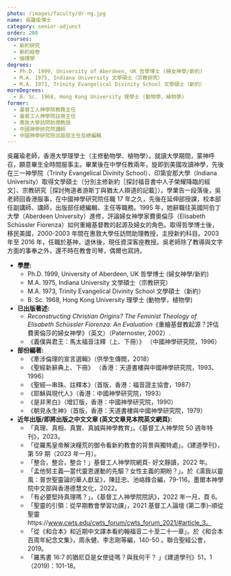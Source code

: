 ```yaml
---
photo: /images/faculty/dr-ng.jpg
name: 吳羅瑜博士
category: senior-adjunct
order: 200
courses:
  - 新約研究
  - 新約經卷
  - 倫理學
degrees:
  - Ph.D. 1999, University of Aberdeen, UK 哲學博士 (婦女神學/新約)
  - M.A. 1975, Indiana University 文學碩士（宗教研究）
  - M.A. 1973, Trinity Evangelical Divinity School 文學碩士（新約）
moreDegrees:
  - B. Sc. 1968, Hong Kong University 理學士 (動物學，植物學)
former:
  - 基督工人神學院教務主任
  - 基督工人神學院註冊主任
  - 惠敦大學訪問助理教授
  - 中國神學研究院講師
  - 中國神學研究院出版部主任及總編輯
---
```


吳羅瑜老師，香港大學理學士（主修動物學、植物學）。就讀大學期間，蒙神呼召，願意畢生全時間服事主。畢業後在中學任教兩年，旋即到美國攻讀神學，先後在三一神學院（Trinity Evangelical Divinity School）、印第安那大學（Indiana University）取得文學碩士（分別主修新約［探討福音書中人子榮耀降臨的經文］、宗教研究［探討殉道者游斯丁與猶太人辯道的記載］）。學業告一段落後，吳老師回香港服事，在中國神學研究院任職 17 年之久，先後在延伸部授課，校本部任副講師、講師，出版部任總編輯、主任等職務。1995 年，她辭職往英國阿伯丁大學（Aberdeen University）進修，評論婦女神學家費奧倫莎（Elisabeth Schüssler Fiorenza）如何重繪基督教的起源及婦女的角色。取得哲學博士後，移民美國，2000-2003 年間在惠敦大學任訪問助理教授，主授新約科目。2003 年至 2016 年，任職於基神，退休後，現任資深客座教授。吳老師除了教導與文字方面的事奉之外，還不時在教會司琴，偶爾也寫詩。

- **學歷:**
  - Ph.D. 1999, University of Aberdeen, UK 哲學博士 (婦女神學/新約)
  - M.A. 1975, Indiana University 文學碩士（宗教研究）
  - M.A. 1973, Trinity Evangelical Divinity School 文學碩士（新約）
  - B. Sc. 1968, Hong Kong University 理學士 (動物學，植物學)
- **已出版著述:**
  - _Reconstructing Christian Origins? The Feminist Theology of Elisabeth Schüssler Fiorenza: An Evaluation_《重繪基督教起源？評估費奧倫莎的婦女神學》（英文）（Paternoster, 2002）.
  - 《義僕與君王：馬太福音注釋（上、下冊）》 （中國神學研究院，1996）
- **部份編著:**
  - 《牽涉倫理的宣言選輯》（供學生傳閲，2018）
  - 《聖經新辭典上、下冊》 （香港：天道書樓與中國神學研究院，1993、1996）
  - 《聖經—串珠、註釋本》（首版，香港：福音證主協會，1987）
  - 《耶穌與現代人》（香港：中國神學研究院，1993）
  - 《是非黑白》（增訂版，香港：中國神學研究院，1990）
  - 《朝見永生神》（首版，香港：天道書樓與中國神學研究院，1979）
- **近年出版/即將出版之中文文章 (英文文章見本院英文網頁):**
  - 「真理、真相、真實、真誠與神學教育」。《基督工人神學院 50 週年特刊》，2023。
  - 「從羅馬皇帝解決糧荒的御令看新約教會的背景與獨特處」。《建道學刊》，第 59 期（2023 年一月）。
  - 「整合，整合，整合！」基督工人神學院網頁- 好文靜讀，2022 年。
  - 「孟他努主義—當代靈恩運動的先驅？女性主義的期盼？」。於《濡我以靈風：普世聖靈論的華人獻呈》，陳廷忠、池峈鋒合編，79-116。墨爾本神學院中文部與香港德慧文化，2022。
  - 「有必要堅持真理嗎？」。《基督工人神學院院訊》，2022 年一月，頁 6。
  - 「聖靈的引領：從早期教會學習功課」，2021 基督工人論壇 (第二季)–順從聖靈https://www.cwts.edu/cwts_forum/cwts_forum_2021/#article_3。
  - 「從《和合本》和近期中文譯本看約翰福音二十至二十一章」。於《和合本百周年紀念文集》，周永健、李志剛等編，140-50 。聯合聖經公會，2019。
  - 「羅馬書 16:7 的猶尼亞是女使徒嗎？與我何干？ 」《建道學刊》51，1（2019)：101-18。
